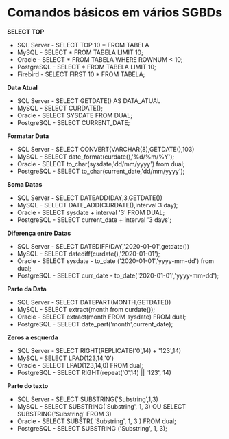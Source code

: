 # Comandos básicos em vários SGBDs 

**SELECT TOP**
- SQL Server - SELECT TOP 10 * FROM TABELA
- MySQL      - SELECT * FROM TABELA LIMIT 10;
- Oracle     - SELECT * FROM TABELA WHERE ROWNUM < 10;
- PostgreSQL - SELECT * FROM TABELA LIMIT 10;
- Firebird   - SELECT FIRST 10 * FROM TABELA;

**Data Atual**
- SQL Server - SELECT GETDATE() AS DATA_ATUAL
- MySQL      - SELECT CURDATE();
- Oracle     - SELECT SYSDATE FROM DUAL;
- PostgreSQL - SELECT CURRENT_DATE;

**Formatar Data**
- SQL Server - SELECT CONVERT(VARCHAR(8),GETDATE(),103)
- MySQL      - SELECT date_format(curdate(),'%d/%m/%Y');
- Oracle     - SELECT to_char(sysdate,'dd/mm/yyyy') from dual;
- PostgreSQL - SELECT to_char(current_date,'dd/mm/yyyy');

**Soma Datas**
- SQL Server - SELECT DATEADD(DAY,3,GETDATE())
- MySQL      - SELECT DATE_ADD(CURDATE(),interval 3 day);
- Oracle     - SELECT sysdate + interval '3' FROM DUAL;
- PostgreSQL - SELECT current_date + interval '3 days';

**Diferença entre Datas**
- SQL Server - SELECT DATEDIFF(DAY,'2020-01-01',getdate())
- MySQL      - SELECT datediff(curdate(),'2020-01-01');
- Oracle     - SELECT sysdate - to_date ('2020-01-01','yyyy-mm-dd') from dual;
- PostgreSQL - SELECT curr_date - to_date('2020-01-01','yyyy-mm-dd');

**Parte da Data**
- SQL Server - SELECT DATEPART(MONTH,GETDATE())
- MySQL      - SELECT extract(month from curdate());
- Oracle     - SELECT extract(month FROM sysdate) FROM dual;
- PostgreSQL - SELECT date_part('month',current_date);

**Zeros a esquerda**
- SQL Server - SELECT RIGHT(REPLICATE('0',14) + '123',14)
- MySQL      - SELECT LPAD(123,14,'0')
- Oracle     - SELECT LPAD(123,14,0) FROM dual; 
- PostgreSQL - SELECT RIGHT(repeat('0',14) || '123', 14)

**Parte do texto**
- SQL Server - SELECT SUBSTRING('Substring',1,3)
- MySQL      - SELECT SUBSTRING('Substring', 1, 3) OU SELECT SUBSTRING('Substring' FROM 3)
- Oracle     - SELECT SUBSTR( 'Substring', 1, 3 ) FROM dual;
- PostgreSQL - SELECT SUBSTRING ('Substring', 1, 3);
